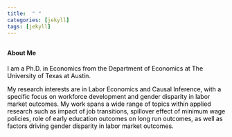 ```yaml
---
title:  " "
categories: [jekyll]
tags: [jekyll]
---
```


<h4 style="margin-top:30px;" id="working-papers"><strong>About Me</strong></h4>

<p><font color="#000000">I am a Ph.D. in Economics from the Department of Economics at The University of Texas at Austin.</font></p>
  
<p><font color="#000000"> My research interests are in Labor Economics and Causal Inference, with a specific focus on workforce development and gender disparity in labor market outcomes. My work spans a wide range of topics within applied research such as impact of job transitions, spillover effect of minimum wage policies, role of early education outcomes on long run outcomes, as well as factors driving gender disparity in labor market outcomes.</font></p>


